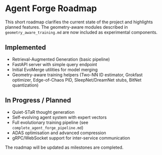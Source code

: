 # Agent Forge Roadmap

This short roadmap clarifies the current state of the project and highlights planned features. The geometry-aware modules described in `geometry_aware_training.md` are now included as experimental components.

## Implemented
- Retrieval-Augmented Generation (basic pipeline)
- FastAPI server with simple query endpoint
- Initial EvoMerge utilities for model merging
- Geometry-aware training helpers (Two-NN ID estimator, Grokfast optimizer, Edge-of-Chaos PID, SleepNet/DreamNet stubs, BitNet quantization)

## In Progress / Planned
- Quiet-STaR thought generation
- Self-evolving agent system with expert vectors
- Full evolutionary training pipeline (see `complete_agent_forge_pipeline.md`)
- ADAS optimisation and advanced compression
- gRPC/WebSocket support for inter-service communication

The roadmap will be updated as milestones are completed.
